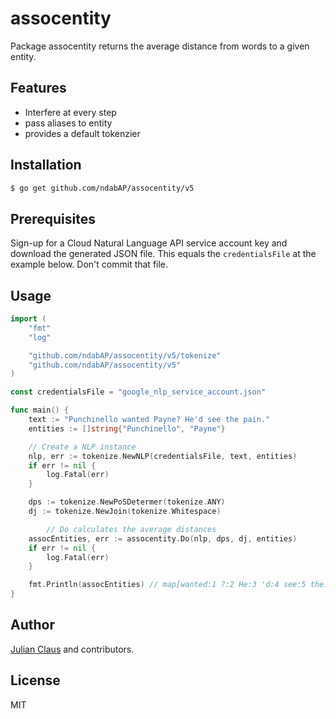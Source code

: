 # assocentity

Package assocentity returns the average distance from words to a given entity.

## Features

- Interfere at every step
- pass aliases to entity
- provides a default tokenzier

## Installation

```bash
$ go get github.com/ndabAP/assocentity/v5
```

## Prerequisites

Sign-up for a Cloud Natural Language API service account key and download the generated JSON file. This equals the `credentialsFile` at the example below. Don't commit that file.

## Usage

```go
import (
	"fmt"
	"log"

	"github.com/ndabAP/assocentity/v5/tokenize"
	"github.com/ndabAP/assocentity/v5"
)

const credentialsFile = "google_nlp_service_account.json"

func main() {
	text := "Punchinello wanted Payne? He'd see the pain."
	entities := []string{"Punchinello", "Payne"}

	// Create a NLP instance
	nlp, err := tokenize.NewNLP(credentialsFile, text, entities)
	if err != nil {
		log.Fatal(err)
	}

	dps := tokenize.NewPoSDetermer(tokenize.ANY)
	dj := tokenize.NewJoin(tokenize.Whitespace)

    	// Do calculates the average distances
	assocEntities, err := assocentity.Do(nlp, dps, dj, entities)
	if err != nil {
		log.Fatal(err)
	}

	fmt.Println(assocEntities) // map[wanted:1 ?:2 He:3 'd:4 see:5 the:6 pain:7 .:8]
}
```

## Author

[Julian Claus](https://www.julian-claus.de) and contributors.

## License

MIT
